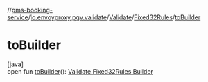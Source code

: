 //[pms-booking-service](../../../../index.md)/[io.envoyproxy.pgv.validate](../../index.md)/[Validate](../index.md)/[Fixed32Rules](index.md)/[toBuilder](to-builder.md)

# toBuilder

[java]\
open fun [toBuilder](to-builder.md)(): [Validate.Fixed32Rules.Builder](-builder/index.md)